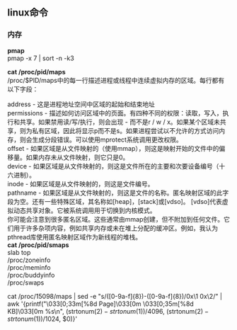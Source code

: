 ## linux命令
### 内存
**pmap**  
pmap -x 7 | sort -n -k3  

**cat /proc/pid/maps**  
/proc/$PID/maps中的每一行描述进程或线程中连续虚拟内存的区域。每行都有以下字段：  

address  - 这是进程地址空间中区域的起始和结束地址  
permissions  - 描述如何访问区域中的页面。有四种不同的权限：读取，写入，执行和共享。如果禁用读/写/执行，则会出现 - 而不是r / w / x。如果某个区域未共享，则为私有区域，因此将显示p而不是s。如果进程尝试以不允许的方式访问内存，则会生成分段错误。可以使用mprotect系统调用更改权限。  
offset  - 如果区域是从文件映射的（使用mmap），则这是映射开始的文件中的偏移量。如果内存未从文件映射，则它只是0。  
device  - 如果区域是从文件映射的，则这是文件所在的主要和次要设备编号（十六进制）。  
inode  - 如果区域是从文件映射的，则这是文件编号。  
pathname  - 如果区域是从文件映射的，则这是文件的名称。匿名映射区域的此字段为空。还有一些特殊区域，其名称如[heap]，[stack]或[vdso]。 [vdso]代表虚拟动态共享对象。它被系统调用用于切换到内核模式。  
你可能会注意到很多匿名区域。这些通常由mmap创建，但不附加到任何文件。它们用于许多杂项内容，例如共享内存或未在堆上分配的缓冲区。例如，我认为pthread库使用匿名映射区域作为新线程的堆栈。  
**cat /proc/pid/smaps**  
slab top  
/proc/zoneinfo  
/proc/meminfo  
/proc/buddyinfo  
/proc/swaps  

cat /proc/15098/maps | sed -e "s/\([0-9a-f]\{8\}\)-\([0-9a-f]\{8\}\)/0x\1 0x\2/" | awk '{printf("\033[0;33m[%8d Page]\033[0m \033[0;35m[%8d KB]\033[0m %s\n", (strtonum($2) - strtonum($1))/4096, (strtonum($2) - strtonum($1))/1024, $0)}'  
